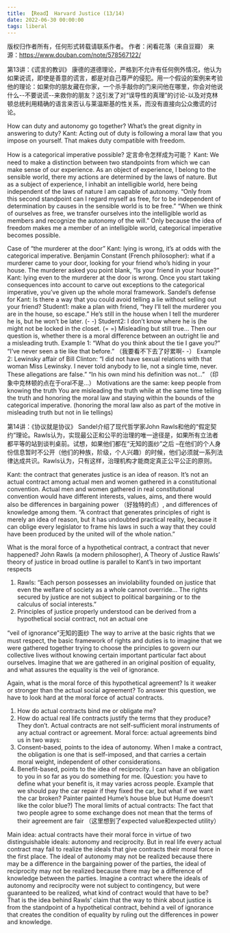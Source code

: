 ```yaml
---
title: 【Read】 Harvard Justice (13/14) 
date: 2022-06-30 00:00:00
tags: liberal
---
```


版权归作者所有，任何形式转载请联系作者。
作者：闲看花落（来自豆瓣）
来源：https://www.douban.com/note/578567122/


第13讲：《谎言的教训》 
康德的道德理论，严格到不允许有任何例外情况，他认为如果说谎，即使是善意的谎言，都是对自己尊严的侵犯。用一个假设的案例来考验他的理论：如果你的朋友藏在你家，一个杀手敲你的门来问他在哪里，你会对他说什么--不要说谎--来救你的朋友？这引发了对“误导性的真理”的讨论-以及对克林顿总统利用精确的语言来否认与莱温斯基的性关系，而没有直接向公众撒谎的讨论。 

How can duty and autonomy go together? What’s the great dignity in answering to duty?
Kant: Acting out of duty is following a moral law that you impose on yourself. That makes duty compatible with freedom.

How is a categorical imperative possible? 定言命令怎样成为可能？
Kant: We need to make a distinction between two standpoints from which we can make sense of our experience. As an object of experience, I belong to the sensible world, there my actions are determined by the laws of nature. But as a subject of experience, I inhabit an intelligible world, here being independent of the laws of nature I am capable of autonomy. “Only from this second standpoint can I regard myself as free, for to be independent of determination by causes in the sensible world is to be free.” “When we think of ourselves as free, we transfer ourselves into the intelligible world as members and recognize the autonomy of the will.”
Only because the idea of freedom makes me a member of an intelligible world, categorical imperative becomes possible.

Case of “the murderer at the door”
Kant: lying is wrong, it’s at odds with the categorical imperative.
Benjamin Constant (French philosopher): what if a murderer came to your door, looking for your friend who’s hiding in your house. The murderer asked you point blank, “Is your friend in your house?” 
Kant: lying even to the murderer at the door is wrong. Once you start taking consequences into account to carve out exceptions to the categorical imperative, you’ve given up the whole moral framework.
Sandel’s defense for Kant: Is there a way that you could avoid telling a lie without selling out your friend?
Student1: make a plan with friend, “hey I’ll tell the murderer you are in the house, so escape.” He’s still in the house when I tell the murderer he is, but he won’t be later. (- -)
Student2: I don’t know where he is (he might not be locked in the closet. (= =)
Misleading but still true…
Then our question is, whether there is a moral difference between an outright lie and a misleading truth.
Example 1: “What do you think about the tie I gave you?” “I’ve never seen a tie like that before.” （我要看不下去了好累啊- -）
Example 2: Lewinsky affair of Bill Clinton: “I did not have sexual relations with that woman Miss Lewinsky. I never told anybody to lie, not a single time, never. These allegations are false.”
“In his own mind his definition was not…” （印象中克林顿的点在于oral不是…）
Motivations are the same: keep people from knowing the truth
You are misleading the truth while at the same time telling the truth and honoring the moral law and staying within the bounds of the categorical imperative. (honoring the moral law also as part of the motive in misleading truth but not in lie tellings)


第14讲：《协议就是协议》 
Sandel介绍了现代哲学家John Rawls和他的“假定契约”理论。Rawls认为，实现最公正和公平的治理的唯一途径是，如果所有立法者都平等的站到谈判桌前。试想，如果他们都在“无知的面纱”之后 –在他们的个人身份信息暂时不公开（他们的种族，阶级，个人兴趣）的时候，他们必须就一系列法律达成共识。Rawls认为，只有这样，治理机构才能商定真正公平公正的原则。 

Kant: the contract that generates justice is an idea of reason. It’s not an actual contract among actual men and women gathered in a constitutional convention. Actual men and women gathered in real constitutional convention would have different interests, values, aims, and there would also be differences in bargaining power （好独特的点）, and differences of knowledge among them.
“A contract that generates principles of right is merely an idea of reason, but it has undoubted practical reality, because it can oblige every legislator to frame his laws in such a way that they could have been produced by the united will of the whole nation.”

What is the moral force of a hypothetical contract, a contract that never happened?
John Rawls (a modern philosopher), A Theory of Justice
Rawls’ theory of justice in broad outline is parallel to Kant’s in two important respects
1.	Rawls: “Each person possesses an inviolability founded on justice that even the welfare of society as a whole cannot override… The rights secured by justice are not subject to political bargaining or to the calculus of social interests.”
2.	Principles of justice properly understood can be derived from a hypothetical social contract, not an actual one

“veil of ignorance”无知的面纱
The way to arrive at the basic rights that we must respect, the basic framework of rights and duties is to imagine that we were gathered together trying to choose the principles to govern our collective lives without knowing certain important particular fact about ourselves.
Imagine that we are gathered in an original position of equality, and what assures the equality is the veil of ignorance.

Again, what is the moral force of this hypothetical agreement? Is it weaker or stronger than the actual social agreement?
To answer this question, we have to look hard at the moral force of actual contracts.
1.	How do actual contracts bind me or obligate me?
2.	How do actual real life contracts justify the terms that they produce? They don’t. Actual contracts are not self-sufficient moral instruments of any actual contract or agreement.
Moral force: actual agreements bind us in two ways:
1.	Consent-based, points to the idea of autonomy. When I make a contract, the obligation is one that is self-imposed, and that carries a certain moral weight, independent of other considerations.
2.	Benefit-based, points to the idea of reciprocity. I can have an obligation to you in so far as you do something for me.
(Question: you have to define what your benefit is, it may varies across people. Example that we should pay the car repair if they fixed the car, but what if we want the car broken? Painter painted Hume’s house blue but Hume doesn’t like the color blue?)
The moral limits of actual contracts:
The fact that two people agree to some exchange does not mean that the terms of their agreement are fair （这里想到了expected value和expected utility）

Main idea: actual contracts have their moral force in virtue of two distinguishable ideals: autonomy and reciprocity. But in real life every actual contract may fail to realize the ideals that give contracts their moral force in the first place. The ideal of autonomy may not be realized because there may be a difference in the bargaining power of the parties, the ideal of reciprocity may not be realized because there may be a difference of knowledge between the parties. Imagine a contract where the ideals of autonomy and reciprocity were not subject to contingency, but were guaranteed to be realized, what kind of contract would that have to be? That is the idea behind Rawls’ claim that the way to think about justice is from the standpoint of a hypothetical contract, behind a veil of ignorance that creates the condition of equality by ruling out the differences in power and knowledge.
